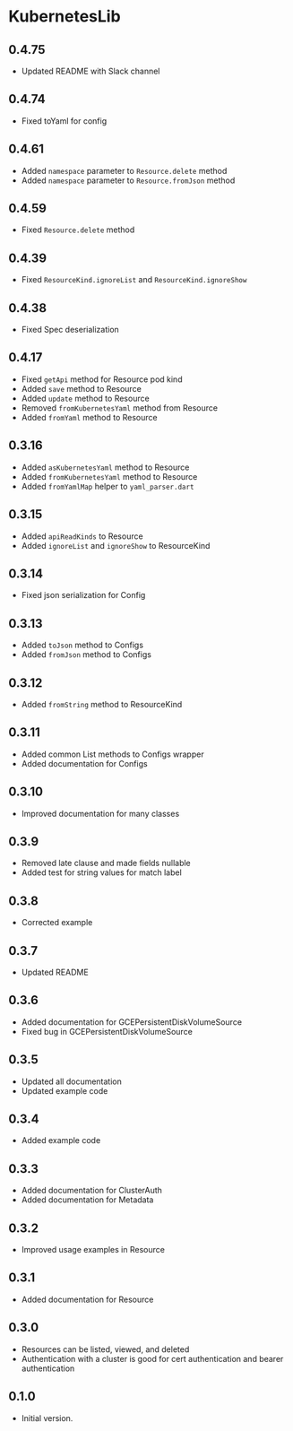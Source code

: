 # KubernetesLib

## 0.4.75

- Updated README with Slack channel

## 0.4.74

- Fixed toYaml for config

## 0.4.61

- Added `namespace` parameter to `Resource.delete` method
- Added `namespace` parameter to `Resource.fromJson` method

## 0.4.59

- Fixed `Resource.delete` method

## 0.4.39

- Fixed `ResourceKind.ignoreList` and `ResourceKind.ignoreShow`

## 0.4.38

- Fixed Spec deserialization

## 0.4.17

- Fixed `getApi` method for Resource pod kind
- Added `save` method to Resource
- Added `update` method to Resource
- Removed `fromKubernetesYaml` method from Resource
- Added `fromYaml` method to Resource

## 0.3.16

- Added `asKubernetesYaml` method to Resource
- Added `fromKubernetesYaml` method to Resource
- Added `fromYamlMap` helper to `yaml_parser.dart`

## 0.3.15

- Added `apiReadKinds` to Resource
- Added `ignoreList` and `ignoreShow` to ResourceKind

## 0.3.14

- Fixed json serialization for Config

## 0.3.13

- Added `toJson` method to Configs
- Added `fromJson` method to Configs

## 0.3.12

- Added `fromString` method to ResourceKind

## 0.3.11

- Added common List methods to Configs wrapper
- Added documentation for Configs

## 0.3.10

- Improved documentation for many classes

## 0.3.9

- Removed late clause and made fields nullable
- Added test for string values for match label

## 0.3.8

- Corrected example

## 0.3.7

- Updated README

## 0.3.6

- Added documentation for GCEPersistentDiskVolumeSource
- Fixed bug in GCEPersistentDiskVolumeSource

## 0.3.5

- Updated all documentation
- Updated example code

## 0.3.4

- Added example code

## 0.3.3

- Added documentation for ClusterAuth
- Added documentation for Metadata

## 0.3.2

- Improved usage examples in Resource

## 0.3.1

- Added documentation for Resource

## 0.3.0

- Resources can be listed, viewed, and deleted
- Authentication with a cluster is good for cert authentication and bearer authentication

## 0.1.0

- Initial version.

